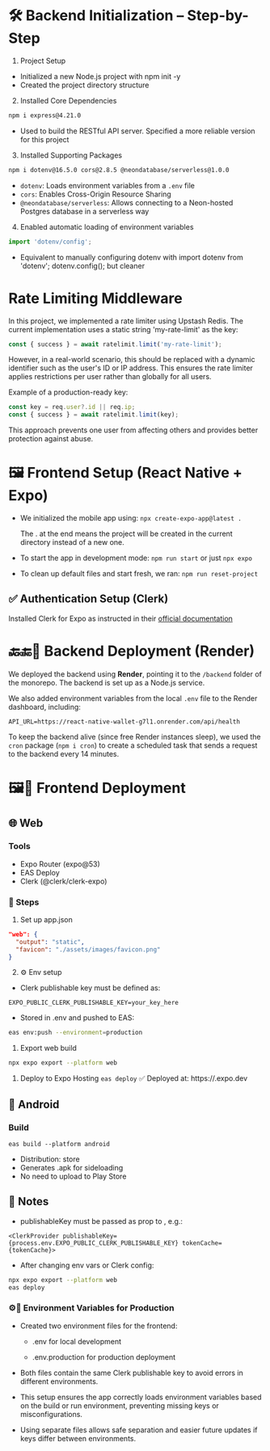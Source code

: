 # 🛠️ Backend Initialization – Step-by-Step
1. Project Setup
- Initialized a new Node.js project with npm init -y
- Created the project directory structure
2. Installed Core Dependencies
```bash
npm i express@4.21.0
```
- Used to build the RESTful API server. Specified a more reliable version for this project

3. Installed Supporting Packages
```bash
npm i dotenv@16.5.0 cors@2.8.5 @neondatabase/serverless@1.0.0
```
- `dotenv`: Loads environment variables from a `.env` file
- `cors`: Enables Cross-Origin Resource Sharing
- `@neondatabase/serverless`: Allows connecting to a Neon-hosted Postgres database in a serverless way

4. Enabled automatic loading of environment variables
```js
import 'dotenv/config';
```
- Equivalent to manually configuring dotenv with import dotenv from 'dotenv'; dotenv.config(); but cleaner

# Rate Limiting Middleware

In this project, we implemented a rate limiter using Upstash Redis. The current implementation uses a static string 'my-rate-limit' as the key:

```js
const { success } = await ratelimit.limit('my-rate-limit');
```
However, in a real-world scenario, this should be replaced with a dynamic identifier such as the user's ID or IP address. This ensures the rate limiter applies restrictions per user rather than globally for all users.

Example of a production-ready key:

```js
const key = req.user?.id || req.ip;
const { success } = await ratelimit.limit(key);
```
This approach prevents one user from affecting others and provides better protection against abuse.

# 🖼️ Frontend Setup (React Native + Expo)

- We initialized the mobile app using:
`npx create-expo-app@latest .`

    The . at the end means the project will be created in the current directory instead of a new one.

- To start the app in development mode:
`npm run start` or just `npx expo`

- To clean up default files and start fresh, we ran:
`npm run reset-project`

## ✅ Authentication Setup (Clerk)

Installed Clerk for Expo as instructed in their [official documentation](https://clerk.com/docs/quickstarts/expo)

# 🔙🔚🚀 Backend Deployment (Render)

We deployed the backend using **Render**, pointing it to the `/backend` folder of the monorepo. The backend is set up as a Node.js service.

We also added environment variables from the local `.env` file to the Render dashboard, including:

```
API_URL=https://react-native-wallet-g7l1.onrender.com/api/health
```

To keep the backend alive (since free Render instances sleep), we used the `cron` package (`npm i cron`) to create a scheduled task that sends a request to the backend every 14 minutes.

# 🖼️🚀 Frontend Deployment
## 🌐 Web
### Tools
- Expo Router (expo@53)
- EAS Deploy
- Clerk (@clerk/clerk-expo)

### 👣 Steps
1. Set up app.json

```json
"web": {
  "output": "static",
  "favicon": "./assets/images/favicon.png"
}
```
2. ⚙️ Env setup

- Clerk publishable key must be defined as:

```env
EXPO_PUBLIC_CLERK_PUBLISHABLE_KEY=your_key_here
```
- Stored in .env and pushed to EAS:

```bash
eas env:push --environment=production
```
1. Export web build
```bash
npx expo export --platform web
```
1. Deploy to Expo Hosting
`eas deploy`
✅ Deployed at: https://<project-subdomain>.expo.dev

## 🤖 Android
### Build
`eas build --platform android`
- Distribution: store
- Generates .apk for sideloading
- No need to upload to Play Store

## 🧪 Notes
- publishableKey must be passed as prop to <ClerkProvider />, e.g.:

`<ClerkProvider publishableKey={process.env.EXPO_PUBLIC_CLERK_PUBLISHABLE_KEY} tokenCache={tokenCache}>`
- After changing env vars or Clerk config:
```bash
npx expo export --platform web
eas deploy
```

### ⚙️🚀 Environment Variables for Production

- Created two environment files for the frontend:

  - .env for local development

  - .env.production for production deployment

- Both files contain the same Clerk publishable key to avoid errors in different environments.

- This setup ensures the app correctly loads environment variables based on the build or run environment, preventing missing keys or misconfigurations.

- Using separate files allows safe separation and easier future updates if keys differ between environments.

